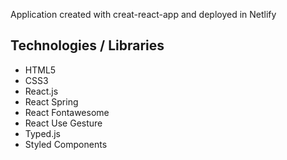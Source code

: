 Application created with creat-react-app and deployed in Netlify

## Technologies / Libraries

- HTML5
- CSS3
- React.js
- React Spring
- React Fontawesome
- React Use Gesture
- Typed.js
- Styled Components
